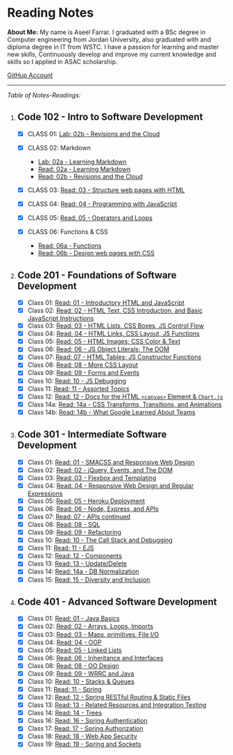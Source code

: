 # Reading Notes

**About Me:**
My name is Aseel Farrar. I graduated with a BSc degree in Computer engineering from Jordan University, also graduated with and diploma degree in IT from WSTC. I have a passion for learning and master new skills, Continuously develop and improve my current knowledge and skills so I applied in ASAC scholarship.

[GitHup Account](https://github.com/aseel-farrar)

---

_Table of Notes-Readings:_

1. ## Code 102 - Intro to Software Development

   - [x] CLASS 01: [Lab: 02b - Revisions and the Cloud](Lab-02b-Revisions-and-the-Cloud.md)

   - [x] CLASS 02: Markdown
     - [Lab: 02a - Learning Markdown](Lab-02a-Learning-Markdown.md)
     - [Read: 02a - Learning Markdown](Read-02a-Learning-Markdown.md)
     - [Read: 02b - Revisions and the Cloud](Read-02b-Revisions-and-the-Cloud.md)
   - [x] CLASS 03: [Read: 03 - Structure web pages with HTML](Read-03-Structure-web-pages-with-HTML.md)

   - [x] CLASS 04: [Read: 04 - Programming with JavaScript](Read-04-Programming-with-JavaScript.md)

   - [x] CLASS 05: [Read: 05 - Operators and Loops](Read-05-Operators-and-Loops.md)

   - [x] CLASS 06: Functions & CSS
     - [Read: 06a - Functions](Read-06a-Functions.md)
     - [Read: 06b - Design web pages with CSS](Read-06b-Design-web-pages-with-CSS.md)

2. ## Code 201 - Foundations of Software Development

   - [x] Class 01: [Read: 01 - Introductory HTML and JavaScript](class-01.md)
   - [x] Class 02: [Read: 02 - HTML Text, CSS Introduction, and Basic JavaScript Instructions](class-02.md)
   - [x] Class 03: [Read: 03 - HTML Lists, CSS Boxes, JS Control Flow](class-03.md)
   - [x] Class 04: [Read: 04 - HTML Links, CSS Layout, JS Functions](class-04.md)
   - [x] Class 05: [Read: 05 - HTML Images; CSS Color & Text](class-05.md)
   - [x] Class 06: [Read: 06 - JS Object Literals; The DOM](class-06.md)
   - [x] Class 07: [Read: 07 - HTML Tables; JS Constructor Functions](class-07.md)
   - [x] Class 08: [Read: 08 - More CSS Layout](class-08.md)
   - [x] Class 09: [Read: 09 - Forms and Events](class-09.md)
   - [x] Class 10: [Read: 10 - JS Debugging](class-10.md)
   - [x] Class 11: [Read: 11 - Assorted Topics](class-11.md)
   - [x] Class 12: [Read: 12 - Docs for the HTML `<canvas>` Element & `Chart.js`](class-12.md)
   - [x] Class 14a: [Read: 14a - CSS Transforms, Transitions, and Animations](class-14a.md)
   - [x] Class 14b: [Read: 14b - What Google Learned About Teams](class-14b)

3. ## Code 301 - Intermediate Software Development

   - [x] Class 01: [Read: 01 - SMACSS and Responsive Web Design](class301-01.md)
   - [x] Class 02: [Read: 02 - jQuery, Events, and The DOM](class301-02.md)
   - [x] Class 03: [Read: 03 - Flexbox and Templating](class301-03.md)
   - [x] Class 04: [Read: 04 - Responsive Web Design and Regular Expressions](class301-04.md)
   - [x] Class 05: [Read: 05 - Heroku Deployment](class301-05.md)
   - [x] Class 06: [Read: 06 - Node, Express, and APIs](class301-06.md)
   - [x] Class 07: [Read: 07 - APIs continued](class301-07.md)
   - [x] Class 08: [Read: 08 - SQL](class301-08.md)
   - [x] Class 09: [Read: 09 - Refactoring](class301-09.md)
   - [x] Class 10: [Read: 10 - The Call Stack and Debugging](class301-10.md)
   - [x] Class 11: [Read: 11 - EJS](class301-11.md)
   - [x] Class 12: [Read: 12 - Components](class301-12.md)
   - [x] Class 13: [Read: 13 - Update/Delete](class301-13.md)
   - [x] Class 14: [Read: 14a - DB Normalization](class301-14.md)
   - [x] Class 15: [Read: 15 - Diversity and Inclusion](class301-15.md)

4. ## Code 401 - Advanced Software Development

   - [x] Class 01: [Read: 01 - Java Basics](class401-01.md)
   - [x] Class 02: [Read: 02 - Arrays, Loops, Imports](class401-02.md)
   - [x] Class 03: [Read: 03 - Maps, primitives, File I/O](class401-03.md)
   - [x] Class 04: [Read: 04 - OOP](class401-04.md)
   - [x] Class 05: [Read: 05 - Linked Lists](class401-05.md)
   - [x] Class 06: [Read: 06 - Inheritance and Interfaces](class401-06.md)
   - [x] Class 08: [Read: 08 - OO Design](class401-08.md)
   - [x] Class 09: [Read: 09 - WRRC and Java](class401-09.md)
   - [x] Class 10: [Read: 10 - Stacks & Queues](class401-10.md)
   - [x] Class 11: [Read: 11 - Spring](class401-11.md)
   - [x] Class 12: [Read: 12 - Spring RESTful Routing & Static Files](class401-12.md)
   - [x] Class 13: [Read: 13 - Related Resources and Integration Testing](class401-13.md)
   - [x] Class 14: [Read: 14 - Trees](class401-14.md)
   - [x] Class 16: [Read: 16 - Spring Authentication](class401-16.md)
   - [x] Class 17: [Read: 17 - Spring Authorization](class401-17.md)
   - [x] Class 18: [Read: 18 - Web App Security](class401-18.md)
   - [x] Class 19: [Read: 19 - Spring and Sockets](class401-19.md)
